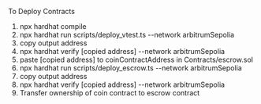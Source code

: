 To Deploy Contracts

1. npx hardhat compile
2. npx hardhat run scripts/deploy_vtest.ts --network arbitrumSepolia
3. copy output address
4. npx hardhat verify [copied address] --network arbitrumSepolia
5. paste [copied address] to coinContractAddress in Contracts/escrow.sol
6. npx hardhat run scripts/deploy_escrow.ts --network arbitrumSepolia
7. copy output address
8. npx hardhat verify [copied address] --network arbitrumSepolia
9. Transfer ownership of coin contract to escrow contract